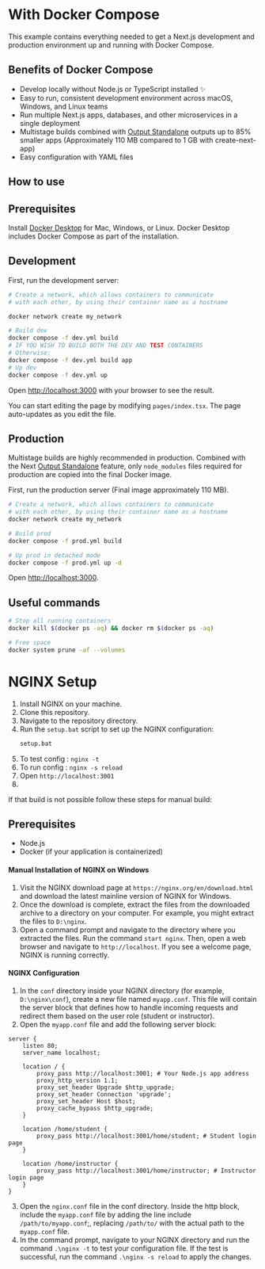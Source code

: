 # With Docker Compose

This example contains everything needed to get a Next.js development and production environment up and running with Docker Compose.

## Benefits of Docker Compose

- Develop locally without Node.js or TypeScript installed ✨
- Easy to run, consistent development environment across macOS, Windows, and Linux teams
- Run multiple Next.js apps, databases, and other microservices in a single deployment
- Multistage builds combined with [Output Standalone](https://nextjs.org/docs/advanced-features/output-file-tracing#automatically-copying-traced-files) outputs up to 85% smaller apps (Approximately 110 MB compared to 1 GB with create-next-app)
- Easy configuration with YAML files

## How to use
## Prerequisites

Install [Docker Desktop](https://docs.docker.com/get-docker) for Mac, Windows, or Linux. Docker Desktop includes Docker Compose as part of the installation.

## Development

First, run the development server:

```bash
# Create a network, which allows containers to communicate
# with each other, by using their container name as a hostname

docker network create my_network

# Build dev
docker compose -f dev.yml build 
# IF YOU WISH TO BUILD BOTH THE DEV AND TEST CONTAINERS
# Otherwise:
docker compose -f dev.yml build app
# Up dev
docker compose -f dev.yml up 
```

Open [http://localhost:3000](http://localhost:3000) with your browser to see the result.

You can start editing the page by modifying `pages/index.tsx`. The page auto-updates as you edit the file.

## Production

Multistage builds are highly recommended in production. Combined with the Next [Output Standalone](https://nextjs.org/docs/advanced-features/output-file-tracing#automatically-copying-traced-files) feature, only `node_modules` files required for production are copied into the final Docker image.

First, run the production server (Final image approximately 110 MB).

```bash
# Create a network, which allows containers to communicate
# with each other, by using their container name as a hostname
docker network create my_network

# Build prod
docker compose -f prod.yml build

# Up prod in detached mode
docker compose -f prod.yml up -d
```

Open [http://localhost:3000](http://localhost:3000).

## Useful commands

```bash
# Stop all running containers
docker kill $(docker ps -aq) && docker rm $(docker ps -aq)

# Free space
docker system prune -af --volumes
```


# NGINX Setup
1. Install NGINX on your machine.
2. Clone this repository.
3. Navigate to the repository directory.
4. Run the `setup.bat` script to set up the NGINX configuration:
   ```bash
   setup.bat
5. To test config : `nginx -t`
6. To run config : `nginx -s reload`
7. Open `http://localhost:3001`
8. 

If that build is not possible follow these steps for manual build:

## Prerequisites
- Node.js
- Docker (if your application is containerized)


#### Manual Installation of NGINX on Windows
1. Visit the NGINX download page at `https://nginx.org/en/download.html` and download the latest mainline version of NGINX for Windows.
2. Once the download is complete, extract the files from the downloaded archive to a directory on your computer. For example, you might extract the files to `D:\nginx`.
3. Open a command prompt and navigate to the directory where you extracted the files. Run the command `start nginx`. Then, open a web browser and navigate to `http://localhost`. If you see a welcome page, NGINX is running correctly.

#### NGINX Configuration
1. In the `conf` directory inside your NGINX directory (for example, `D:\nginx\conf`), create a new file named `myapp.conf`. This file will contain the server block that defines how to handle incoming requests and redirect them based on the user role (student or instructor).
2. Open the `myapp.conf` file and add the following server block:

```nginx
server {
    listen 80;
    server_name localhost;

    location / {
        proxy_pass http://localhost:3001; # Your Node.js app address
        proxy_http_version 1.1;
        proxy_set_header Upgrade $http_upgrade;
        proxy_set_header Connection 'upgrade';
        proxy_set_header Host $host;
        proxy_cache_bypass $http_upgrade;
    }

    location /home/student {
        proxy_pass http://localhost:3001/home/student; # Student login page
    }

    location /home/instructor {
        proxy_pass http://localhost:3001/home/instructor; # Instructor login page
    }
}
```
3. Open the `nginx.conf` file in the conf directory. Inside the http block, include the `myapp.conf` file by adding the line include `/path/to/myapp.conf`;, replacing `/path/to/` with the actual path to the `myapp.conf` file.
4. In the command prompt, navigate to your NGINX directory and run the command `.\nginx -t` to test your configuration file. If the test is successful, run the command `.\nginx -s reload` to apply the changes.